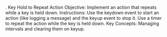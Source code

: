 . Key Hold to Repeat Action
Objective: Implement an action that repeats while a key is held down.
Instructions:
Use the keydown event to start an action (like logging a message) and the keyup event to stop it.
Use a timer to repeat the action while the key is held down.
Key Concepts:
Managing intervals and clearing them on keyup.
